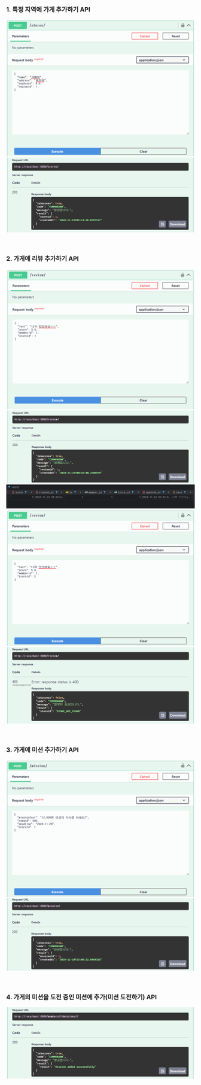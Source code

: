 ### 1. 특정 지역에 가게 추가하기 API

![img_1.png](img_1.png)
![img.png](img.png)

<br>

### 2. 가게에 리뷰 추가하기 API

![img_2.png](img_2.png)
![img_3.png](img_3.png)
![img_4.png](img_4.png)
![img_5.png](img_5.png)
![img_6.png](img_6.png)

<br>

### 3. 가게에 미션 추가하기 API

![img_14.png](img_14.png)
![img_15.png](img_15.png)

<br>

### 4. 가게의 미션을 도전 중인 미션에 추가(미션 도전하기) API

![img_13.png](img_13.png)
